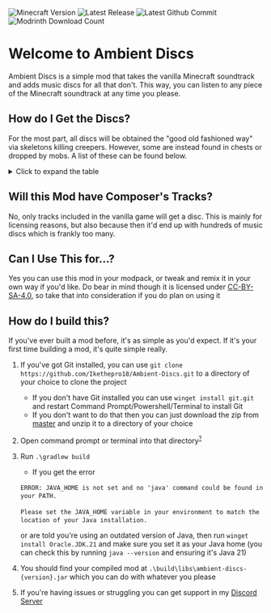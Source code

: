 ![Minecraft Version](https://img.shields.io/modrinth/game-versions/ambient-discs?link=https%3A%2F%2Fmodrinth.com%2Fmod%2Fait%2Fversions&label=Minecraft%20Version)
![Latest Release](https://img.shields.io/modrinth/v/ambient-discs?&label=Latest%20Version&link=https%3A%2F%2Fmodrinth.com%2Fmod%2Finto-the-dark%2Fversions)
![Latest Github Commit](https://img.shields.io/github/last-commit/Ikethepro18/Ambient-Discs?logo=Github&label=Latest%20Commit)
![Modrinth Download Count](https://img.shields.io/modrinth/dt/ambient-discs?logo=modrinth&link=https%3A%2F%2Fmodrinth.com%2Fmod%2Fait&label=Downloads)

# Welcome to Ambient Discs
Ambient Discs is a simple mod that takes the vanilla Minecraft soundtrack and adds music discs for all that don't. This way, you can listen to any piece of the Minecraft soundtrack at any time you please.

## How do I Get the Discs?
For the most part, all discs will be obtained the "good old fashioned way" via skeletons killing creepers. However, some are instead found in chests or dropped by mobs. A list of these can be found below.
<details>
<summary>Click to expand the table</summary>

| Music Disc                                                                                                                                                                                                                                                                                       | Location           | Chance |
|--------------------------------------------------------------------------------------------------------------------------------------------------------------------------------------------------------------------------------------------------------------------------------------------------|--------------------|--------|
| <img src="https://raw.githubusercontent.com/Ikethepro18/Ambient-Discs/refs/heads/1.21.x/src/main/resources/assets/ambient-discs/textures/item/music_disc_a_familiar_room.png" alt="Music Disc A Familiar Room" width="21" height="21" style="vertical-align: middle;"> A Familiar Room           | Jungle Temple      | 10%    |
| <img src="https://raw.githubusercontent.com/Ikethepro18/Ambient-Discs/refs/heads/1.21.x/src/main/resources/assets/ambient-discs/textures/item/music_disc_alpha.png" alt="Music Disc Alpha" width="21" height="21" style="vertical-align: middle;"> Alpha                                         | Ender Dragon       | 100%   |
| <img src="https://raw.githubusercontent.com/Ikethepro18/Ambient-Discs/refs/heads/1.21.x/src/main/resources/assets/ambient-discs/textures/item/music_disc_an_ordinary_day.png" alt="Music Disc An Ordinary Day" width="21" height="21" style="vertical-align: middle;"> An Ordinary Day           | Ancient City       | 8.4%   |
| <img src="https://raw.githubusercontent.com/Ikethepro18/Ambient-Discs/refs/heads/1.21.x/src/main/resources/assets/ambient-discs/textures/item/music_disc_axolotl.png" alt="Music Disc Axolotl" width="21" height="21" style="vertical-align: middle;"> Axolotl                                   | Shipwreck Treasure | 33%    |
| <img src="https://raw.githubusercontent.com/Ikethepro18/Ambient-Discs/refs/heads/1.21.x/src/main/resources/assets/ambient-discs/textures/item/music_disc_aria_math.png" alt="Music Disc Aria Math" width="21" height="21" style="vertical-align: middle;"> Aria Math                             | Monster Room       | 15%    |
| <img src="https://raw.githubusercontent.com/Ikethepro18/Ambient-Discs/refs/heads/1.21.x/src/main/resources/assets/ambient-discs/textures/item/music_disc_ballad_of_the_cats.png" alt="Music Disc Ballad of the Cats" width="21" height="21" style="vertical-align: middle;"> Ballad of the  Cats | Nether Fortress    | 6.7%   |

</details>

## Will this Mod have Composer's Tracks?
No, only tracks included in the vanilla game will get a disc. This is mainly for licensing reasons, but also because then it'd end up with hundreds of music discs which is frankly too many.

## Can I Use This for...?
Yes you can use this mod in your modpack, or tweak and remix it in your own way if you'd like. Do bear in mind though it is licensed under [CC-BY-SA-4.0](https://creativecommons.org/licenses/by-sa/4.0/), so take that into consideration if you do plan on using it

## How do I build this?
If you've ever built a mod before, it's as simple as you'd expect. If it's your first time building a mod, it's quite simple really.

1. If you've got Git installed, you can use `git clone https://github.com/Ikethepro18/Ambient-Discs.git` to a directory of your choice to clone the project 
   - If you don't have Git installed you can use `winget install git.git` and restart Command Prompt/Powershell/Terminal to install Git
   - If you don't want to do that then you can just download the zip from [master](https://github.com/Ikethepro18/Ambient-Discs/archive/refs/heads/master.zip) and unzip it to a directory of your choice
2. Open command prompt or terminal into that directory<sup>[?](https://www.lifewire.com/open-command-prompt-in-a-folder-5185505)</sup>
3. Run `.\gradlew build`
   - If you get the error 
   
   ```
   ERROR: JAVA_HOME is not set and no 'java' command could be found in your PATH.
   
   Please set the JAVA_HOME variable in your environment to match the location of your Java installation.
   ```
   
   or are told you're using an outdated version of Java, then run `winget install Oracle.JDK.21` and make sure you set it as your Java home (you can check this by running `java --version` and ensuring it's Java 21)

4. You should find your compiled mod at `.\build\libs\ambient-discs-{version}.jar` which you can do with whatever you please
5. If you're having issues or struggling you can get support in my [Discord Server](https://discord.gg/k7mpmzRDw6)